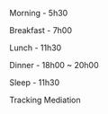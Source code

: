 
Morning - 5h30

Breakfast - 7h00

Lunch - 11h30

Dinner - 18h00 ~ 20h00

Sleep - 11h30


Tracking Mediation